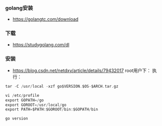 ### golang安装
* https://golangtc.com/download

### 下载
- https://studygolang.com/dl
### 安装
- https://blog.csdn.net/netdxy/article/details/79432017
root用户下：
执行：
```c
tar -C /usr/local -xzf go$VERSION.$OS-$ARCH.tar.gz
```
```c
vi /etc/profile
export GOPATH=/go
export GOROOT=/usr/local/go
export PATH=$PATH:$GOROOT/bin:$GOPATH/bin
```
```c
go version
```
